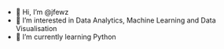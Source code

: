 - 👋 Hi, I’m @jfewz
- 👀 I’m interested in Data Analytics, Machine Learning and Data Visualisation
- 🌱 I’m currently learning Python
